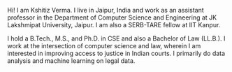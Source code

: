 Hi! I am Kshitiz Verma. I live in Jaipur, India and work as an assistant professor in the Department of Computer Science and Engineering at JK Lakshmipat University, Jaipur. I am also a SERB-TARE fellow at IIT Kanpur.

I hold a B.Tech., M.S., and Ph.D. in CSE and also a Bachelor of Law (LL.B.). I work at the intersection of computer science and law, wherein I am interested in improving access to justice in Indian courts. I primarily do data analysis and machine learning on legal data.
